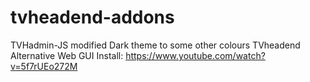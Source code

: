 # tvheadend-addons

TVHadmin-JS modified Dark theme to some other colours
TVheadend Alternative Web GUI Install:
https://www.youtube.com/watch?v=5f7rUEo272M
